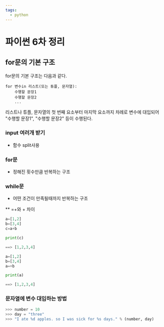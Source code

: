 ```yaml
---
tags:
  - python
---
```

# 파이썬 6차 정리

## **for문의 기본 구조**

for문의 기본 구조는 다음과 같다.

```
for 변수in 리스트(또는 튜플, 문자열):
    수행할 문장1
    수행할 문장2
    ...
```

리스트나 튜플, 문자열의 첫 번째 요소부터 마지막 요소까지 차례로 변수에 대입되어 "수행할 문장1", "수행할 문장2" 등이 수행된다.

### input 여러개 받기

- 함수 split사용

### for문

- 정해진 횟수만큼 반복하는 구조

### while문

- 어떤 조건이 만족될때까지 반복하는 구조

** =+와 + 차이 

```python
a=[1,2]
b=[3,4]
c=a+b

print(c)

==> [1,2,3,4]
```

```python
a=[1,2]
b=[3,4]
a=+b

print(a)

==> [1,2,3,4]
```

### 문자열에 변수 대입하는 방법

```python
>>> number = 10
>>> day = "three"
>>> "I ate %d apples. so I was sick for %s days." % (number, day)
```
